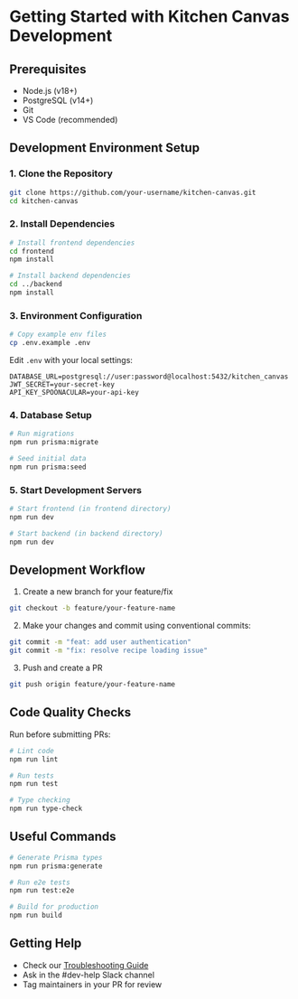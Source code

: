 # Getting Started with Kitchen Canvas Development

## Prerequisites
- Node.js (v18+)
- PostgreSQL (v14+)
- Git
- VS Code (recommended)

## Development Environment Setup

### 1. Clone the Repository
```bash
git clone https://github.com/your-username/kitchen-canvas.git
cd kitchen-canvas
```

### 2. Install Dependencies
```bash
# Install frontend dependencies
cd frontend
npm install

# Install backend dependencies
cd ../backend
npm install
```

### 3. Environment Configuration
```bash
# Copy example env files
cp .env.example .env
```

Edit `.env` with your local settings:
```env
DATABASE_URL=postgresql://user:password@localhost:5432/kitchen_canvas
JWT_SECRET=your-secret-key
API_KEY_SPOONACULAR=your-api-key
```

### 4. Database Setup
```bash
# Run migrations
npm run prisma:migrate

# Seed initial data
npm run prisma:seed
```

### 5. Start Development Servers
```bash
# Start frontend (in frontend directory)
npm run dev

# Start backend (in backend directory)
npm run dev
```

## Development Workflow

1. Create a new branch for your feature/fix
```bash
git checkout -b feature/your-feature-name
```

2. Make your changes and commit using conventional commits:
```bash
git commit -m "feat: add user authentication"
git commit -m "fix: resolve recipe loading issue"
```

3. Push and create a PR
```bash
git push origin feature/your-feature-name
```

## Code Quality Checks

Run before submitting PRs:
```bash
# Lint code
npm run lint

# Run tests
npm run test

# Type checking
npm run type-check
```

## Useful Commands

```bash
# Generate Prisma types
npm run prisma:generate

# Run e2e tests
npm run test:e2e

# Build for production
npm run build
```

## Getting Help

- Check our [Troubleshooting Guide](../user/troubleshooting.md)
- Ask in the #dev-help Slack channel
- Tag maintainers in your PR for review 